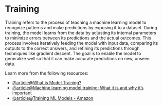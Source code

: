 # Training

Training refers to the process of teaching a machine learning model to recognize patterns and make predictions by exposing it to a dataset. During training, the model learns from the data by adjusting its internal parameters to minimize errors between its predictions and the actual outcomes. This process involves iteratively feeding the model with input data, comparing its outputs to the correct answers, and refining its predictions through techniques like gradient descent. The goal is to enable the model to generalize well so that it can make accurate predictions on new, unseen data.

Learn more from the following resources:

- [@article@What is Model Training?](https://oden.io/glossary/model-training/)
- [@article@Machine learning model training: What it is and why it’s important](https://domino.ai/blog/what-is-machine-learning-model-training)
- [@article@Training ML Models - Amazon](https://docs.aws.amazon.com/machine-learning/latest/dg/training-ml-models.html)

